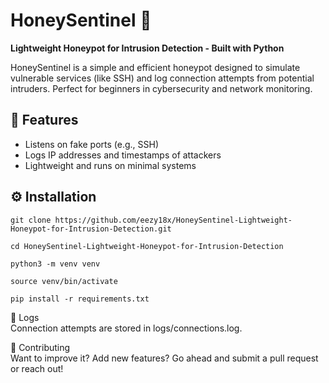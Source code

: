 # HoneySentinel 🍯  
**Lightweight Honeypot for Intrusion Detection - Built with Python**

HoneySentinel is a simple and efficient honeypot designed to simulate vulnerable services (like SSH) and log connection attempts from potential intruders. Perfect for beginners in cybersecurity and network monitoring.

## 🚀 Features
- Listens on fake ports (e.g., SSH)
- Logs IP addresses and timestamps of attackers
- Lightweight and runs on minimal systems

## ⚙️ Installation

```
git clone https://github.com/eezy18x/HoneySentinel-Lightweight-Honeypot-for-Intrusion-Detection.git
```
```
cd HoneySentinel-Lightweight-Honeypot-for-Intrusion-Detection
```

```
python3 -m venv venv
```
```
source venv/bin/activate
```
```
pip install -r requirements.txt
```

📂 Logs <br>
Connection attempts are stored in logs/connections.log.

🤝 Contributing <br>
Want to improve it? Add new features?
Go ahead and submit a pull request or reach out!
